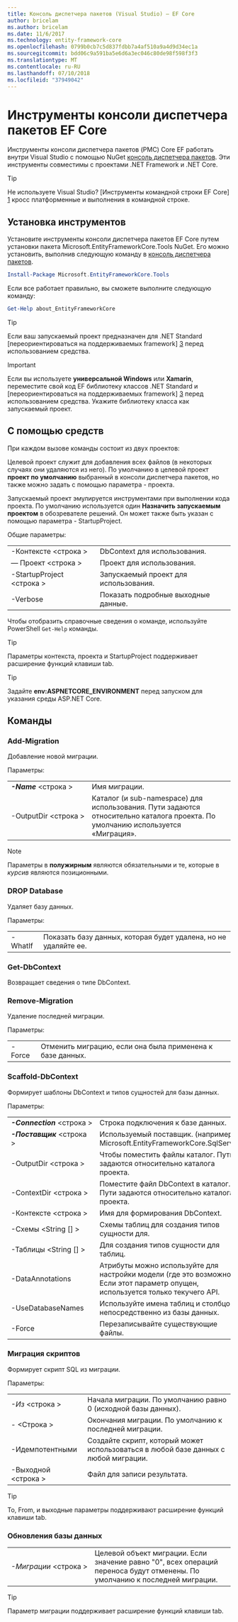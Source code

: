```yaml
---
title: Консоль диспетчера пакетов (Visual Studio) — EF Core
author: bricelam
ms.author: bricelam
ms.date: 11/6/2017
ms.technology: entity-framework-core
ms.openlocfilehash: 0799b0cb7c5d837fdbb7a4af510a9a4d9d34ec1a
ms.sourcegitcommit: bdd06c9a591ba5e6d6a3ec046c80de98f598f3f3
ms.translationtype: MT
ms.contentlocale: ru-RU
ms.lasthandoff: 07/10/2018
ms.locfileid: "37949042"
---
```

<a name="ef-core-package-manager-console-tools"></a>Инструменты консоли диспетчера пакетов EF Core
=====================================
Инструменты консоли диспетчера пакетов (PMC) Core EF работать внутри Visual Studio с помощью NuGet [консоль диспетчера пакетов][2].
Эти инструменты совместимы с проектами .NET Framework и .NET Core.

> [!TIP]
> Не используете Visual Studio? [Инструменты командной строки EF Core] [ 1] кросс платформенные и выполнения в командной строке.

<a name="installing-the-tools"></a>Установка инструментов
--------------------
Установите инструменты консоли диспетчера пакетов EF Core путем установки пакета Microsoft.EntityFrameworkCore.Tools NuGet.
Его можно установить, выполнив следующую команду в [консоль диспетчера пакетов][2].

``` powershell
Install-Package Microsoft.EntityFrameworkCore.Tools
```

Если все работает правильно, вы сможете выполните следующую команду:

``` powershell
Get-Help about_EntityFrameworkCore
```
> [!TIP]
> Если ваш запускаемый проект предназначен для .NET Standard [переориентироваться на поддерживаемых framework] [ 3] перед использованием средства.

> [!IMPORTANT]
> Если вы используете **универсальной Windows** или **Xamarin**, переместите свой код EF библиотеку классов .NET Standard и [переориентироваться на поддерживаемых framework] [ 3] перед использованием средства. Укажите библиотеку класса как запускаемый проект.

<a name="using-the-tools"></a>С помощью средств
---------------
При каждом вызове команды состоит из двух проектов:

Целевой проект служит для добавления всех файлов (в некоторых случаях они удаляются из него). По умолчанию в целевой проект **проект по умолчанию** выбранный в консоли диспетчера пакетов, но также можно задать с помощью параметра - проекта.

Запускаемый проект эмулируется инструментами при выполнении кода проекта. По умолчанию используется один **Назначить запускаемым проектом** в обозревателе решений. Он может также быть указан с помощью параметра - StartupProject.

Общие параметры:

|                           |                             |
|:--------------------------|:----------------------------|
| -Контексте \<строка >        | DbContext для использования.       |
| — Проект \<строка >        | Проект для использования.         |
| -StartupProject \<строка > | Запускаемый проект для использования. |
| -Verbose                  | Показать подробные выходные данные.        |

Чтобы отобразить справочные сведения о команде, используйте PowerShell `Get-Help` команды.

> [!TIP]
> Параметры контекста, проекта и StartupProject поддерживает расширение функций клавиши tab.

> [!TIP]
> Задайте **env:ASPNETCORE_ENVIRONMENT** перед запуском для указания среды ASP.NET Core.

<a name="commands"></a>Команды
--------

### <a name="add-migration"></a>Add-Migration

Добавление новой миграции.

Параметры:

|                                   |                                                                                                                  |
|:----------------------------------|:-----------------------------------------------------------------------------------------------------------------|
| ***-Name*** \<строка >             | Имя миграции.                                                                                       |
| <nobr>-OutputDir \<строка ></nobr> | Каталог (и sub-namespace) для использования. Пути задаются относительно каталога проекта. По умолчанию используется «Миграция». |

> [!NOTE]
> Параметры в **полужирным** являются обязательными и те, которые в *курсив* являются позиционными.

### <a name="drop-database"></a>DROP Database

Удаляет базу данных.

Параметры:

|         |                                                          |
|:--------|:---------------------------------------------------------|
| -WhatIf | Показать базу данных, которая будет удалена, но не удаляйте ее. |

### <a name="get-dbcontext"></a>Get-DbContext

Возвращает сведения о типе DbContext.

### <a name="remove-migration"></a>Remove-Migration

Удаление последней миграции.

Параметры:

|        |                                                              |
|:-------|:-------------------------------------------------------------|
| -Force | Отменить миграцию, если она была применена к базе данных. |

### <a name="scaffold-dbcontext"></a>Scaffold-DbContext

Формирует шаблоны DbContext и типов сущностей для базы данных.

Параметры:

|                                          |                                                                                                  |
|:-----------------------------------------|:-------------------------------------------------------------------------------------------------|
| <nobr>***-Connection*** \<строка ></nobr> | Строка подключения к базе данных.                                                           |
| ***-Поставщик*** \<строка >                | Используемый поставщик. (например, Microsoft.EntityFrameworkCore.SqlServer)                      |
| -OutputDir \<строка >                     | Чтобы поместить файлы каталог. Пути задаются относительно каталога проекта.                      |
| -ContextDir \<строка >                    | Поместите файл DbContext в каталог. Пути задаются относительно каталога проекта.             |
| -Контексте \<строка >                       | Имя для формирования DbContext.                                                           |
| -Схемы \<String [] >                     | Схемы таблиц для создания типов сущности для.                                              |
| -Таблицы \<String [] >                      | Для создания типов сущности для таблиц.                                                         |
| -DataAnnotations                         | Атрибуты можно используйте для настройки модели (где это возможно). Если этот параметр опущен, используется только текучего API. |
| -UseDatabaseNames                        | Используйте имена таблиц и столбцов непосредственно из базы данных.                                           |
| -Force                                   | Перезаписывайте существующие файлы.                                                                        |

### <a name="script-migration"></a>Миграция скриптов

Формирует скрипт SQL из миграции.

Параметры:

|                   |                                                                    |
|:------------------|:-------------------------------------------------------------------|
| *-Из* \<строка > | Начала миграции. По умолчанию равно 0 (исходной базы данных).      |
| *-* \<Строка >   | Окончания миграции. По умолчанию к последней миграции.              |
| -Идемпотентными       | Создайте скрипт, который может использоваться в любой базе данных с любой миграции. |
| -Выходной \<строка > | Файл для записи результата.                                   |

> [!TIP]
> To, From, и выходные параметры поддерживают расширение функций клавиши tab.

### <a name="update-database"></a>Обновления базы данных

|                                     |                                                                                                |
|:------------------------------------|:-----------------------------------------------------------------------------------------------|
| <nobr>*-Миграции* \<строка ></nobr> | Целевой объект миграции. Если значение равно "0", всех операций переноса будут отменены. По умолчанию к последней миграции. |

> [!TIP]
> Параметр миграции поддерживает расширение функций клавиши tab.


  [1]: dotnet.md
  [2]: https://docs.microsoft.com/nuget/tools/package-manager-console
  [3]: index.md#frameworks
